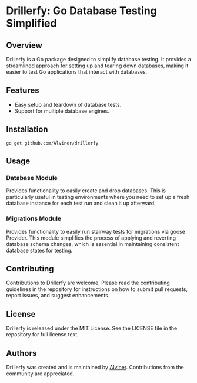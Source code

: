 # Drillerfy: Go Database Testing Simplified

## Overview

Drillerfy is a Go package designed to simplify database testing.
It provides a streamlined approach for setting up and tearing down databases,
making it easier to test Go applications that interact with databases.

## Features

- Easy setup and teardown of database tests.
- Support for multiple database engines.

## Installation

```(bash)
go get github.com/Alviner/drillerfy
```

## Usage

### Database Module

Provides functionality to easily create and drop databases.
This is particularly useful in testing environments where you need to set up a fresh database instance for each test run and clean it up afterward.

### Migrations Module

Provides functionality to easily run stairway tests for migrations via goose Provider.
This module simplifies the process of applying and reverting database schema changes,
which is essential in maintaining consistent database states for testing.

## Contributing

Contributions to Drillerfy are welcome.
Please read the contributing guidelines in the repository
for instructions on how to submit pull requests, report issues, and suggest enhancements.

## License

Drillerfy is released under the MIT License.
See the LICENSE file in the repository for full license text.

## Authors

Drillerfy was created and is maintained by [Alviner](https://github.com/Alviner).
Contributions from the community are appreciated.
